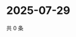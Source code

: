 # 2025-07-29

共 0 条

<!-- BEGIN ZHIHUVIDEO -->
<!-- 最后更新时间 Tue Jul 29 2025 23:15:00 GMT+0800 (China Standard Time) -->

<!-- END ZHIHUVIDEO -->
